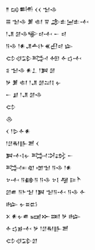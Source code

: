 <div class='block'>
<div class='line'>𒈫 𒄘𒌦 𒌋𒌋 𒈠𒈾</div>
<div class='line'>𒐋 𒈠𒈾 𒋠 𒊕 𒐊 𒂁𒉺𒅁𒉺𒋾</div>
<div class='line'>𒁹𒂗 𒌆𒈾𒊍𒁀𒋾 𒀸 𒁀</div>
<div class='line'>𒀀𒈾 𒁹𒀭𒂗𒋀𒈨𒌍𒌷𒁀 𒇽</div>
<div class='line'>𒌌𒋼𒁉𒅋 𒅇 𒅆𒌓𒋾</div>
<div class='line'>𒐏 𒈠𒈾 𒀭𒁇 𒁹𒀉 𒌆</div>
<div class='line'>𒃻 𒋠 𒊕 𒁹𒂗 𒌆𒁺𒋙 𒉡</div>
<div class='line'>𒀸 𒋗 𒁹𒂗 𒌆𒈾</div>
<div class='line'>𒌌</div>
<div class='line'>𒁲</div>
<div class='line'>𒌋 𒁹𒌇𒅆𒀭</div>
<div class='line'>𒁹𒆪𒊑𒃲𒍪 𒌋</div>
<div class='line'>𒀉𒋾𒋙𒉡 𒅋𒋫𒃶 𒀸</div>
<div class='line'>𒅋𒋰𒊏 𒌝𒈠 𒀀𒈾 𒁹𒀭</div>
<div class='line'>𒆳𒋾 𒀀𒂵𒀀 𒀀𒈾 𒆳𒋙 𒆷 𒄿𒋻</div>
<div class='line'>𒇻𒌑 𒀀𒈨𒈠 𒁹𒀉 𒈠𒀀𒋾 𒀀𒈾 𒅆</div>
<div class='line'>𒈗 𒉡𒊺𒆗</div>
<div class='line'>𒉽 𒀭𒉡𒌑 𒍢𒁍𒌅 𒃻 𒈗</div>
<div class='line'>𒅆𒌓𒂊𒋾 𒃻 𒁹𒆪𒊑𒃲𒍪</div>
<div class='line'>𒌌𒋼𒁉𒇻</div>
</div>